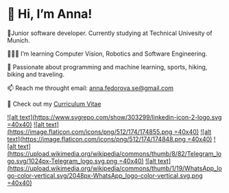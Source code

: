 
# 👋 Hi, I’m Anna! 
🌱Junior software developer. Currently studying at Technical Univesity of Munich.

👩🏼‍🎓 I’m learning Computer Vision, Robotics and Software Engineering.

💞 Passionate about programming and machine learning, sports, hiking, biking and traveling.

📫 Reach me throught email: anna.fedorova.se@gmail.com

📑 Check out my [Curriculum Vitae](https://github.com/Fedannie/curriculum_vitae)



[![alt text](https://www.svgrepo.com/show/303299/linkedin-icon-2-logo.svg =40x40)](https://www.linkedin.com/in/anna-fedorova-53612020b/ "LinkedIn") [![alt text](https://image.flaticon.com/icons/png/512/174/174855.png =40x40)](https://www.instagram.com/fed.annie/ "Instagram") [![alt text](https://image.flaticon.com/icons/png/512/174/174848.png =40x40)](https://www.facebook.com/anna.fedorova.921025 "Facebook") [![alt text](https://upload.wikimedia.org/wikipedia/commons/thumb/8/82/Telegram_logo.svg/1024px-Telegram_logo.svg.png =40x40)](https://t.me/fedannie "Telegram") [![alt text](https://upload.wikimedia.org/wikipedia/commons/thumb/1/19/WhatsApp_logo-color-vertical.svg/2048px-WhatsApp_logo-color-vertical.svg.png =40x40)](https://wa.me/4915207153706 "WhatsApp")
